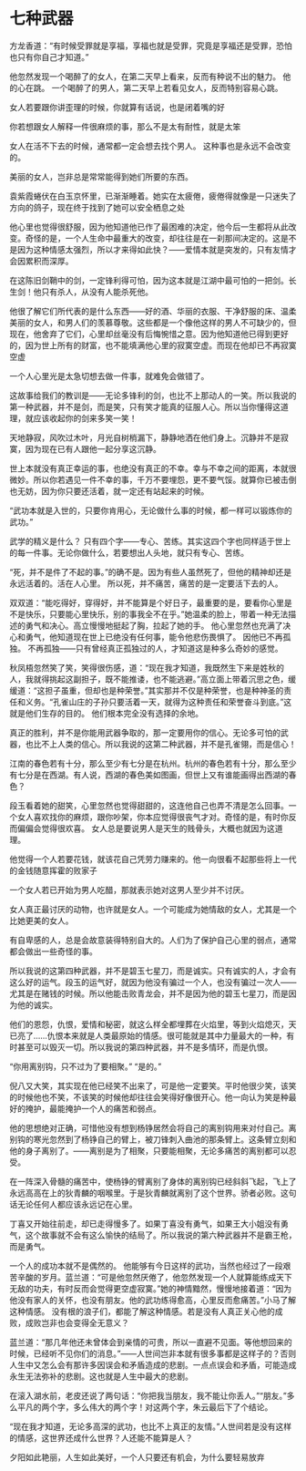 # 七种武器

方龙香道：“有时候受罪就是享福，享福也就是受罪，究竟是享福还是受罪，恐怕也只有你自己才知道。”

他忽然发现一个喝醉了的女人，在第二天早上看来，反而有种说不出的魅力。 他的心在跳。 一个喝醉了的男人，第二天早上若看见女人，反而特别容易心跳。

女人若要跟你讲歪理的时候，你就算有话说，也是闭着嘴的好

你若想跟女人解释一件很麻烦的事，那么不是太有耐性，就是太笨

女人在活不下去的时候，通常都一定会想去找个男人。 这种事也是永远不会改变的。

美丽的女人，岂非总是常常能得到她们所要的东西。

袁紫霞蜷伏在白玉京怀里，已渐渐睡着。她实在太疲倦，疲倦得就像是一只迷失了方向的鸽子，现在终于找到了她可以安全栖息之处

他心里也觉得很舒服，因为他知道他已作了最困难的决定，他今后一生都将从此改变。奇怪的是，一个人生命中最重大的改变，却往往是在一刹那间决定的。这是不是因为这种情感太强烈，所以才来得如此快？——爱情本就是突发的，只有友情才会因累积而深厚。

在这陈旧剑鞘中的剑，一定锋利得可怕，因为这本就是江湖中最可怕的一把剑。长生剑！他只有杀人，从没有人能杀死他。

他很了解它们所代表的是什么东西——好的酒、华丽的衣服、干净舒服的床、温柔美丽的女人，和男人们的羡慕尊敬。这些都是一个像他这样的男人不可缺少的，但现在，他舍弃了它们，心里却丝毫没有后悔惋惜之意。因为他知道他已得到更好的，因为世上所有的财富，也不能填满他心里的寂寞空虚。而现在他却已不再寂寞空虚

一个人心里光是太急切想去做一件事，就难免会做错了。

这故事给我们的教训是——无论多锋利的剑，也比不上那动人的一笑。所以我说的第一种武器，并不是剑，而是笑，只有笑才能真的征服人心。所以当你懂得这道理，就应该收起你的剑来多笑一笑！

天地静寂，风吹过木叶，月光自树梢漏下，静静地洒在他们身上。沉静并不是寂寞，因为现在已有人跟他一起分享这沉静。

世上本就没有真正幸运的事，也绝没有真正的不幸。幸与不幸之间的距离，本就很微妙。所以你若遇见一件不幸的事，千万不要埋怨，更不要气馁。就算你已被击倒也无妨，因为你只要还活着，就一定还有站起来的时候。

“武功本就是入世的，只要你肯用心，无论做什么事的时候，都一样可以锻炼你的武功。”

武学的精义是什么？ 只有四个字——专心、苦练。其实这四个字也同样适于世上的每一件事。无论你做什么，若要想出人头地，就只有专心、苦练。

“死，并不是件了不起的事。”的确不是。因为有些人虽然死了，但他的精神却还是永远活着的。活在人心里。 所以死，并不痛苦，痛苦的是一定要活下去的人。

双双道：“能吃得好，穿得好，并不能算是个好日子，最重要的是，要看你心里是不是快乐，只要能心里快乐，别的事我全不在乎。”她温柔的脸上，带着一种无法描述的勇气和决心。高立慢慢地挺起了胸，拉起了她的手。
他心里忽然也充满了决心和勇气，他知道现在世上已绝没有任何事，能令他悲伤畏惧了。 因他已不再孤独。
不再孤独——只有曾经真正孤独过的人，才知道这是种多么奇妙的感觉。

秋凤梧忽然笑了笑，笑得很伤感，道：“现在我才知道，我既然生下来是姓秋的人，我就得挑起这副担子，既不能推诿，也不能逃避。”高立面上带着沉思之色，缓缓道：“这担子虽重，但却也是种荣誉。”其实那并不仅是种荣誉，也是种神圣的责任和义务。“孔雀山庄的子孙只要活着一天，就得为这种责任和荣誉奋斗到底。”这就是他们生存的目的。 他们根本完全没有选择的余地。

真正的胜利，并不是你能用武器争取的，那一定要用你的信心。无论多可怕的武器，也比不上人类的信心。所以我说的这第二种武器，并不是孔雀翎，而是信心！

江南的春色若有十分，那么至少有七分是在杭州。杭州的春色若有十分，那么至少有七分是在西湖。有人说，西湖的春色美如图画，但世上又有谁能画得出西湖的春色？

段玉看着她的甜笑，心里忽然也觉得甜甜的，这连他自己也弄不清是怎么回事。一个女人喜欢找你的麻烦，跟你吵架，你本应觉得很丧气才对。奇怪的是，有时你反而偏偏会觉得很欢喜。 女人总是要说男人是天生的贱骨头，大概也就因为这道理。

他觉得一个人若要花钱，就该花自己凭劳力赚来的。他一向很看不起那些将上一代的金钱随意挥霍的败家子

一个女人若已开始为男人吃醋，那就表示她对这男人至少并不讨厌。

女人真正最讨厌的动物，也许就是女人。一个可能成为她情敌的女人，尤其是一个比她更美的女人。

有自卑感的人，总是会故意装得特别自大的。人们为了保护自己心里的弱点，通常都会做出一些奇怪的事。

所以我说的这第四种武器，并不是碧玉七星刀，而是诚实。只有诚实的人，才会有这么好的运气。段玉的运气好，就因为他没有骗过一个人，也没有骗过一次人——尤其是在赌钱的时候。所以他能击败青龙会，并不是因为他的碧玉七星刀，而是因为他的诚实。

他们的恩怨，仇恨，爱情和秘密，就这么样全都埋葬在火焰里，等到火焰熄灭，天已亮了……仇恨本来就是人类最原始的情感。很可能就是其中力量最大的一种，有时甚至可以毁灭一切。所以我说的第四种武器，并不是多情环，而是仇恨。

“你用离别钩，只不过为了要相聚。” “是的。”

倪八又大笑，其实现在他已经笑不出来了，可是他一定要笑。平时他很少笑，该笑的时候他也不笑，不该笑的时候他却往往会笑得好像很开心。他一向认为笑是种最好的掩护，最能掩护一个人的痛苦和弱点。

他的思想绝对正确，可惜他没有想到杨铮居然会将自己的离别钩用来对付自己。离别钩的寒光忽然到了杨铮自己的臂上，被刀锋刺入曲池的那条臂上。这条臂立刻和他的身子离别了。——离别是为了相聚，只要能相聚，无论多痛苦的离别都可以忍受。

在一阵深入骨髓的痛苦中，使杨铮的臂离别了身体的离别钩已经斜斜飞起，飞上了永远高高在上的狄青麟的咽喉里。于是狄青麟就离别了这个世界。骄者必败。这句话无论任何人都应该永远记在心里。

丁喜又开始往前走，却已走得慢多了。如果丁喜没有勇气，如果王大小姐没有勇气，这个故事就不会有这么愉快的结局了。所以我说的第六种武器并不是霸王枪，而是勇气。

一个人的成功本就不是偶然的。 他能够有今日这样的武功，当然也经过了一段艰苦辛酸的岁月。蓝兰道：“可是他忽然厌倦了，他忽然发现一个人就算能练成天下无敌的功夫，有时反而会觉得更空虚寂寞。”她的神情黯然，慢慢地接着道：“因为他没有家人的关怀，也没有朋友。他的武功练得愈高，心里反而愈痛苦。”小马了解这种情感。 没有根的浪子们，都能了解这种情感。若是没有人真正关心他的成败，成败岂非也会变得全无意义？

蓝兰道：“那几年他还未曾体会到亲情的可贵，所以一直避不见面。等他想回来的时候，已经听不见你们的消息。”——人世间岂非本就有很多事都是这样子的？否则人生中又怎么会有那许多因误会和矛盾造成的悲剧。一点点误会和矛盾，可能造成永生无法弥补的悲剧。这也就是人生中最大的悲剧。

在滚入湖水前，老皮还说了两句话：“你把我当朋友，我不能让你丢人。”“朋友。”多么平凡的两个字，多么伟大的两个字！对这两个字，朱云最后下了个结论。

“现在我才知道，无论多高深的武功，也比不上真正的友情。”人世间若是没有这样的情感，这世界还成什么世界？人还能不能算是人？

夕阳如此艳丽，人生如此美好，一个人只要还有机会，为什么要轻易放弃

